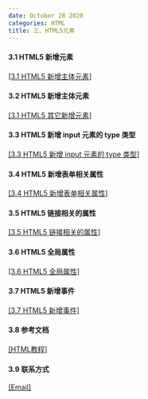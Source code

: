 ```yaml
---
date: October 28 2020
categories: HTML
title: 三、HTML5元素
---
```


#### 3.1 HTML5 新增元素

[[3.1 HTML5 新增主体元素]]()

#### 3.2 HTML5 新增主体元素

[[3.1 HTML5 其它新增元素]]()

#### 3.3 HTML5 新增 input 元素的 type 类型

[[3.3 HTML5 新增 input 元素的 type 类型]]()

#### 3.4 HTML5 新增表单相关属性

[[3.4 HTML5 新增表单相关属性]]()

#### 3.5 HTML5 链接相关的属性

[[3.5 HTML5 链接相关的属性]]()

#### 3.6 HTML5 全局属性

[[3.6 HTML5 全局属性]](https://web-oyster.github.io/2020/10/28/HTML/HTML%20Tags/%E4%B8%80%E3%80%81HTML%E5%88%9D%E6%8E%A2/5.%20HTML5%20%E5%85%A8%E5%B1%80%E5%B1%9E%E6%80%A7/)

#### 3.7 HTML5 新增事件

[[3.7 HTML5 新增事件]]()

#### 3.8 参考文档

[[HTML教程]](https://web-oyster.github.io/2020/10/28/HTML/Tutorial/HTML%E6%95%99%E7%A8%8B/)

#### 3.9 联系方式

[[Email]](yuanmin8888@outlook.com)
